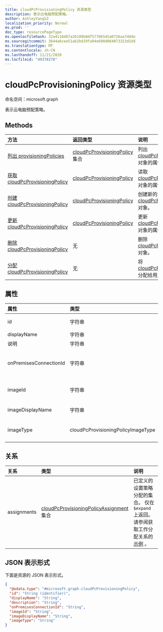 ```yaml
---
title: cloudPcProvisioningPolicy 资源类型
description: 表示云电脑预配策略。
author: AshleyYangSZ
localization_priority: Normal
ms.prod: ''
doc_type: resourcePageType
ms.openlocfilehash: 32a4116d6fa26109b8df57786545a0726aa7dd4e
ms.sourcegitcommit: 3644a6cee51ab2bd19fa94e698d064073323d1dd
ms.translationtype: MT
ms.contentlocale: zh-CN
ms.lasthandoff: 11/21/2020
ms.locfileid: "49378278"
---
```

# <a name="cloudpcprovisioningpolicy-resource-type"></a>cloudPcProvisioningPolicy 资源类型

命名空间：microsoft.graph

表示云电脑预配策略。

## <a name="methods"></a>Methods

|方法|返回类型|说明|
|:---|:---|:---|
|[列出 provisioningPolicies](../api/virtualendpoint-list-provisioningpolicies.md)|[cloudPcProvisioningPolicy](../resources/cloudpcprovisioningpolicy.md) 集合|列出 [cloudPcProvisioningPolicy](../resources/cloudpcprovisioningpolicy.md) 对象的属性和关系。|
|[获取 cloudPcProvisioningPolicy](../api/cloudpcprovisioningpolicy-get.md)|[cloudPcProvisioningPolicy](../resources/cloudpcprovisioningpolicy.md)|读取 [cloudPcProvisioningPolicy](../resources/cloudpcprovisioningpolicy.md) 对象的属性和关系。|
|[创建 cloudPcProvisioningPolicy](../api/virtualendpoint-post-provisioningpolicies.md)|[cloudPcProvisioningPolicy](../resources/cloudpcprovisioningpolicy.md)|创建新的 [cloudPcProvisioningPolicy](../resources/cloudpcprovisioningpolicy.md) 对象。|
|[更新 cloudPcProvisioningPolicy](../api/cloudpcprovisioningpolicy-update.md)|[cloudPcProvisioningPolicy](../resources/cloudpcprovisioningpolicy.md)|更新 [cloudPcProvisioningPolicy](../resources/cloudpcprovisioningpolicy.md) 对象的属性。|
|[删除 cloudPcProvisioningPolicy](../api/cloudpcprovisioningpolicy-delete.md)|无|删除 [cloudPcProvisioningPolicy](../resources/cloudpcprovisioningpolicy.md) 对象。|
|[分配 cloudPcProvisioningPolicy](../api/cloudpcprovisioningpolicy-assign.md)|无 |将 [cloudPcProvisioningPolicy](../resources/cloudpcprovisioningpolicy.md) 分配给用户组。|

## <a name="properties"></a>属性

|属性|类型|说明|
|:---|:---|:---|
|id|字符串|云电脑预配策略的唯一标识符。 只读。|
|displayName|字符串|设置策略的显示名称。|
|说明|字符串|设置策略说明。|
|onPremisesConnectionId|字符串|CloudPcOnPremisesConnection 的 ID。 若要确保云电脑具有网络连接且它们加入域，请选择与云电脑服务验证的虚拟网络的连接。|
|imageId|字符串|要在云电脑上预配的 OS 映像的 ID。 库类型图像的格式为： {publisher_offer_sku}。|
|imageDisplayName|字符串|您正在设置的 OS 映像的显示名称。|
|imageType|cloudPcProvisioningPolicyImageType|要在云电脑上预配的 OS 映像 (自定义或库) 的类型。 可取值为：`gallery`、`custom`。|

## <a name="relationships"></a>关系

|关系|类型|说明|
|:---|:---|:---|
|assignments|[cloudPcProvisioningPolicyAssignment](../resources/cloudpcprovisioningpolicyassignment.md) 集合|已定义的设置策略分配的集合。 仅在 `$expand` 上返回。 请参阅获取工作分配关系的 [示例](../api/cloudpcprovisioningpolicy-get.md) 。 |

## <a name="json-representation"></a>JSON 表示形式

下面是资源的 JSON 表示形式。
<!-- {
  "blockType": "resource",
  "keyProperty": "id",
  "@odata.type": "microsoft.graph.cloudPcProvisioningPolicy",
  "baseType": "microsoft.graph.entity",
  "openType": false
}
-->

``` json
{
  "@odata.type": "#microsoft.graph.cloudPcProvisioningPolicy",
  "id": "String (identifier)",
  "displayName": "String",
  "description": "String",
  "onPremisesConnectionId": "String",
  "imageId": "String",
  "imageDisplayName": "String",
  "imageType": "String"
}
```
